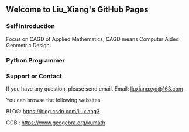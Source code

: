 ## Welcome to Liu_Xiang's GitHub Pages

### Self Introduction

   Focus on CAGD of Applied Mathematics, CAGD means Computer Aided Geometric Design. 

### Python Programmer


### Support or Contact

If you have any question, please send email.
Email: liuxiangxyd@163.com

You can browse the following websites

BLOG: https://blog.csdn.com/liuxiang3

GGB : https://www.geogebra.org/kumath

